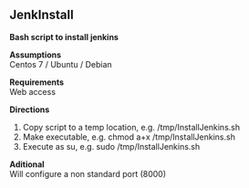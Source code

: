 ## JenkInstall

**Bash script to install jenkins**

**Assumptions**       
Centos 7 / Ubuntu / Debian    
 
**Requirements**       
Web access

**Directions**     
1) Copy script to a temp location, e.g. /tmp/InstallJenkins.sh     
2) Make executable, e.g. chmod a+x /tmp/InstallJenkins.sh     
3) Execute as su, e.g. sudo /tmp/InstallJenkins.sh     

**Aditional**    
Will configure a non standard port (8000)


